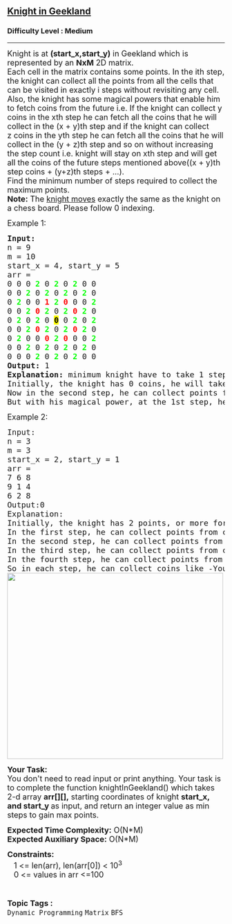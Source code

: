 <h2><a href="https://practice.geeksforgeeks.org/problems/7e5ec07f9d865297cff9a91522c2ce805433b420/1">Knight in Geekland</a></h2><h3>Difficulty Level : Medium</h3><hr><div class="problems_problem_content__Xm_eO"><p><span style="font-size:18px">Knight is at <strong>(start_x,start_y)</strong> in Geekland which is represented by an <strong>NxM</strong> 2D matrix.<br>
Each cell in the matrix contains some points. In the ith step, the knight can collect all the points from all the cells that can be visited in exactly i steps without revisiting any cell.<br>
Also, the knight has some magical powers that enable him to fetch coins from the future i.e. If the knight can collect y coins in the xth step he can fetch all the coins that he will collect in the (x + y)th step and if the knight can collect z&nbsp;coins in the yth step he can fetch all the coins that he will collect in the (y&nbsp;+ z)th step and so on without increasing the step count i.e. knight will stay on xth step and will get all the coins of the future steps mentioned above((x + y)th step coins + (y+z)th steps + ...).<br>
Find the minimum number of steps required to collect the maximum points.<br>
<strong>Note:</strong> The <a href="https://en.wikipedia.org/wiki/Knight_(chess)#:~:text=Compared%20to%20other%20chess%20pieces,pieces%20to%20reach%20its%20destination.">knight moves</a> exactly the same as the knight on a chess board. Please follow 0 indexing.</span></p>

<p><span style="font-size:18px">Example 1:</span></p>

<pre><span style="font-size:18px"><strong>Input:</strong>
n = 9
m = 10
start_x = 4, start_y = 5
arr =
0 0 0 <span style="color:#00ff00"><strong>2</strong></span> 0 <span style="color:#00ff00"><strong>2</strong></span> 0 <span style="color:#00ff00"><strong>2</strong></span> 0 0
0 0 <span style="color:#00ff00"><strong>2</strong></span> 0 <span style="color:#00ff00"><strong>2</strong></span> 0 <span style="color:#00ff00"><strong>2</strong></span> 0 <span style="color:#00ff00"><strong>2</strong></span> 0
0 <span style="color:#00ff00"><strong>2</strong></span> 0 0 <span style="color:#ff0000"><strong>1</strong></span> <span style="color:#00ff00"><strong>2</strong></span> <span style="color:#ff0000"><strong>0</strong></span> 0 0 <span style="color:#00ff00"><strong>2</strong></span>
0 0 <span style="color:#00ff00"><strong>2</strong></span> <span style="color:#ff0000"><strong>0</strong></span> <span style="color:#00ff00"><strong>2</strong></span> 0 <span style="color:#00ff00"><strong>2</strong></span> <span style="color:#ff0000"><strong>0</strong></span> <span style="color:#00ff00"><strong>2</strong></span> 0
0 <span style="color:#00ff00"><strong>2</strong></span> 0 <span style="color:#00ff00"><strong>2</strong></span> 0 <span style="color:#000000"><strong><span style="background-color:#ffff00">0</span></strong></span> 0 <span style="color:#00ff00"><strong>2</strong></span> 0 <span style="color:#00ff00"><strong>2</strong></span>
0 0 <span style="color:#00ff00"><strong>2</strong></span> <span style="color:#ff0000"><strong>0</strong></span> <span style="color:#00ff00"><strong>2</strong></span> 0 <span style="color:#00ff00"><strong>2</strong></span> <span style="color:#ff0000"><strong>0</strong></span> <span style="color:#00ff00"><strong>2</strong></span> 0
0 <span style="color:#00ff00"><strong>2</strong></span> 0 0 <span style="color:#ff0000"><strong>0</strong></span> <span style="color:#00ff00"><strong>2</strong></span> <span style="color:#ff0000"><strong>0</strong></span> 0 0 <span style="color:#00ff00"><strong>2</strong></span>
0 0 <span style="color:#00ff00"><strong>2</strong></span> 0 <span style="color:#00ff00"><strong>2</strong></span> 0 <span style="color:#00ff00"><strong>2</strong></span> 0 <span style="color:#00ff00"><strong>2</strong></span> 0
0 0 0 <span style="color:#00ff00"><strong>2</strong></span> 0 <span style="color:#00ff00"><strong>2</strong></span> 0 <span style="color:#00ff00"><strong>2</strong></span> 0 0
<strong>Output:</strong> 1
<strong>Explanation:</strong> minimum knight have to take 1 steps to gain maximum points.
Initially, the knight has 0 coins, he will take 1 step to collect 1 point (sum of cells denoted in red color).
Now in the second step, he can collect points from all the cells colored green i.e. 64 points.
But with his magical power, at the 1st step, he can fetch points from the (1 + 1)th step. Therefore he can collect 1 + 64 coins at step 1 only. Hence answer is 1.</span>
</pre>

<p><span style="font-size:18px">Example 2:</span></p>

<pre><span style="font-size:18px">Input:
n = 3 
m = 3
start_x = 2, start_y = 1
arr =
7 6 8
9 1 4
6 2 8
Output:0
Explanation:
Initially, the knight has 2 points, or more formally we can say that at the 0th step knight has 2 points.
In the first step, he can collect points from cells (0, 0) and (0, 2) i.e. 15 points.
In the second step, he can collect points from cells (1, 0) and (1, 2) i.e. 13 coins.
In the third step, he can collect points from cells (2, 0) and (2, 2) i.e. 14 points.
In the fourth step, he can collect points from the cell (0, 1) i.e. 6 points.
So in each step, he can collect coins like -You can see in the below image  Knight can collect 15 coins in the 0th step only
<img alt="" src="https://media.geeksforgeeks.org/img-practice/rect46213-1668840290.png" style="height:430px; width:500px"></span>
</pre>

<p><span style="font-size:18px"><strong>Your Task:</strong><br>
You don't need to read input or print anything. Your task is to complete the function knightInGeekland() which takes 2-d array <strong>arr[][],</strong>&nbsp;starting coordinates of knight <strong>start_x, and start_y&nbsp;</strong>as input, and return an integer value as min steps to gain max points.</span></p>

<p><span style="font-size:18px"><strong>Expected Time Complexity:</strong>&nbsp;O(N*M)<br>
<strong>Expected Auxiliary Space:</strong>&nbsp;O(N*M)</span></p>

<p><span style="font-size:18px"><strong>Constraints:</strong><br>
&nbsp;&nbsp;&nbsp;1 &lt;= len(arr), len(arr[0])&nbsp;&lt;&nbsp;10<sup>3</sup><br>
&nbsp; &nbsp;0&nbsp;&lt;= values in arr &lt;=100</span></p>
</div><br><p><span style=font-size:18px><strong>Topic Tags : </strong><br><code>Dynamic Programming</code>&nbsp;<code>Matrix</code>&nbsp;<code>BFS</code>&nbsp;